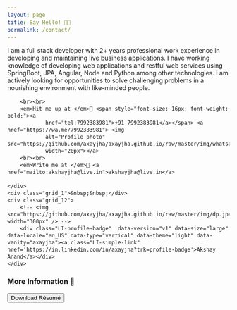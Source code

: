 ```yaml
---
layout: page
title: Say Hello! 🤙🏼
permalink: /contact/
---
```



<div class="container_24">
    <div class="grid_9">
        I am a full stack developer with 2+ years professional work experience in developing and maintaining live
        business applications. I have working knowledge of developing web applications and restful web services using
        SpringBoot, JPA, Angular, Node and Python among other
        technologies. I am actively looking for opportunities to solve challenging problems in a nourishing
        environment with like-minded people. 

        <br><br>
        <em>Hit me up at </em>📱 <span style="font-size: 16px; font-weight: bold;"><a
                href="tel:7992383981">+91-7992383981</a></span> <a href="https://wa.me/7992383981"> <img
                alt="Profile photo" src="https://github.com/axayjha/axayjha.github.io/raw/master/img/whatsapp.png"
                width="20px"></a>
        <br><br>
        <em>Write me at </em>📧 <a href="mailto:akshayjha@live.in">akshayjha@live.in</a>

    </div>
    <div class="grid_1">&nbsp;&nbsp;</div>
    <div class="grid_12">
        <!-- <img src="https://github.com/axayjha/axayjha.github.io/raw/master/img/dp.jpeg" width="300px" /> -->
        <div class="LI-profile-badge"  data-version="v1" data-size="large" data-locale="en_US" data-type="vertical" data-theme="light" data-vanity="axayjha"><a class="LI-simple-link" href='https://in.linkedin.com/in/axayjha?trk=profile-badge'>Akshay Anand</a></div>
    </div>
</div>

### More Information 📜
<a href="https://github.com/axayjha/axayjha.github.io/raw/master/resume.pdf"> <button class="btn"><em
            class="fa fa-download"></em> Download Résumé</button></a>